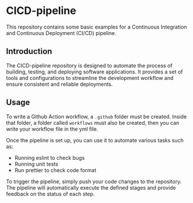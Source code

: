 # CICD-pipeline

This repository contains some basic examples for a Continuous Integration and Continuous Deployment (CI/CD) pipeline.

## Introduction

The CICD-pipeline repository is designed to automate the process of building, testing, and deploying software applications. It provides a set of tools and configurations to streamline the development workflow and ensure consistent and reliable deployments.

## Usage

To write a Github Action workflow, a `.github` folder must be created. Inside that folder, a folder called `workflows` must also be created, then
you can write your workflow file in the yml file.

Once the pipeline is set up, you can use it to automate various tasks such as:

- Running eslint to check bugs
- Running unit tests
- Run prettier to check code format

To trigger the pipeline, simply push your code changes to the repository. The pipeline will automatically execute the defined stages and provide feedback on the status of each step.
